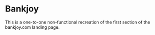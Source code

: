 # Bankjoy
This is a one-to-one non-functional recreation of the first section of the bankjoy.com landing page.
